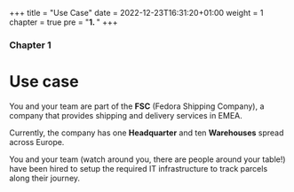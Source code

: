+++
title = "Use Case"
date = 2022-12-23T16:31:20+01:00
weight = 1
chapter = true
pre = "<b>1. </b>"
+++

### Chapter 1

# Use case

You and your team are part of the **FSC** (Fedora Shipping Company), a company that provides shipping and delivery services in EMEA.

Currently, the company has one **Headquarter** and ten **Warehouses** spread across Europe.

You and your team (watch around you, there are people around your table!) have been hired to setup the required IT infrastructure to track parcels along their journey.


